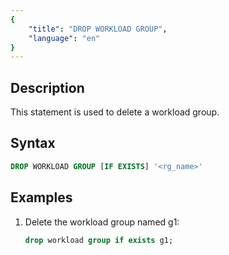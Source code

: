 ```yaml
---
{
    "title": "DROP WORKLOAD GROUP",
    "language": "en"
}
---
```


## Description

This statement is used to delete a workload group.

## Syntax

```sql
DROP WORKLOAD GROUP [IF EXISTS] '<rg_name>'
```

## Examples

1. Delete the workload group named g1:
    
    ```sql
    drop workload group if exists g1;
    ```